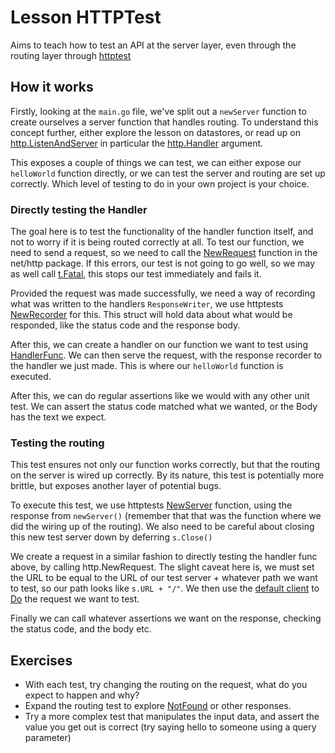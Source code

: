 # Lesson HTTPTest

Aims to teach how to test an API at the server layer, even through the routing layer through [httptest](https://golang.org/pkg/net/http/httptest/)

## How it works

Firstly, looking at the `main.go` file, we've split out a `newServer` function to create ourselves a server function that handles routing. To understand this concept further, either explore the lesson on datastores, or read up on [http.ListenAndServer](https://golang.org/pkg/net/http/#ListenAndServe) in particular the [http.Handler](https://golang.org/pkg/net/http/#Handler) argument.

This exposes a couple of things we can test, we can either expose our `helloWorld` function directly, or we can test the server and routing are set up correctly. Which level of testing to do in your own project is your choice.

### Directly testing the Handler

The goal here is to test the functionality of the handler function itself, and not to worry if it is being routed correctly at all.
To test our function, we need to send a request, so we need to call the [NewRequest](https://golang.org/pkg/net/http/#NewRequest) function in the net/http package.
If this errors, our test is not going to go well, so we may as well call [t.Fatal](https://golang.org/pkg/testing/#B.Fatal), this stops our test immediately and fails it.

Provided the request was made successfully, we need a way of recording what was written to the handlers `ResponseWriter`, we use httptests [NewRecorder](https://golang.org/pkg/net/http/httptest/#NewRecorder) for this.
This struct will hold data about what would be responded, like the status code and the response body.

After this, we can create a handler on our function we want to test using [HandlerFunc](https://golang.org/pkg/net/http/#HandlerFunc).
We can then serve the request, with the response recorder to the handler we just made.
This is where our `helloWorld` function is executed.

After this, we can do regular assertions like we would with any other unit test.
We can assert the status code matched what we wanted, or the Body has the text we expect.

### Testing the routing

This test ensures not only our function works correctly, but that the routing on the server is wired up correctly.
By its nature, this test is potentially more brittle, but exposes another layer of potential bugs.

To execute this test, we use httptests [NewServer](https://golang.org/pkg/net/http/httptest/#NewServer) function, using the response from `newServer()` (remember that that was the function where we did the wiring up of the routing).
We also need to be careful about closing this new test server down by deferring `s.Close()`

We create a request in a similar fashion to directly testing the handler func above, by calling http.NewRequest.
The slight caveat here is, we must set the URL to be equal to the URL of our test server + whatever path we want to test, so our path looks like `s.URL + "/"`.
We then use the [default client](https://golang.org/pkg/net/http/#Client) to [Do](https://golang.org/pkg/net/http/#Client.Do) the request we want to test.

Finally we can call whatever assertions we want on the response, checking the status code, and the body etc.

## Exercises

- With each test, try changing the routing on the request, what do you expect to happen and why?
- Expand the routing test to explore [NotFound](https://golang.org/pkg/net/http/#pkg-constants) or other responses.
- Try a more complex test that manipulates the input data, and assert the value you get out is correct (try saying hello to someone using a query parameter)
